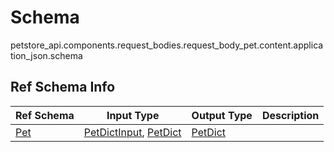 # Schema
petstore_api.components.request_bodies.request_body_pet.content.application_json.schema

## Ref Schema Info
Ref Schema | Input Type | Output Type | Description
---------- | ---------- | ----------- | ------------
[Pet](pet.md) | [PetDictInput](#petdictinput), [PetDict](#petdict) | [PetDict](#petdict) |

